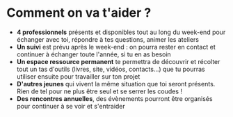 # Comment on va t'aider ?

- **4 professionnels** présents et disponibles tout au long du week-end pour échanger avec toi, répondre à tes questions, animer les ateliers
- **Un suivi** est prévu après le week-end : on pourra rester en contact et continuer à échanger toute l'année, si tu en as besoin
- **Un espace ressource permanent** te permettra de découvrir et récolter tout un tas d'outils (livres, site, vidéos, contacts...) que tu pourras utiliser ensuite pour travailler sur ton projet
- **D'autres jeunes** qui vivent la même situation que toi seront présents. Rien de tel pour ne plus être seul et se serrer les coudes !
- **Des rencontres annuelles**, des évènements pourront être organisés pour continuer à se voir et s'entraider
